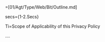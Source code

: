 =[01/Agt/Type/Web/Bit/Outline.md]

secs={1-2.Secs}

Ti=Scope of Applicability of this Privacy Policy

....
  
